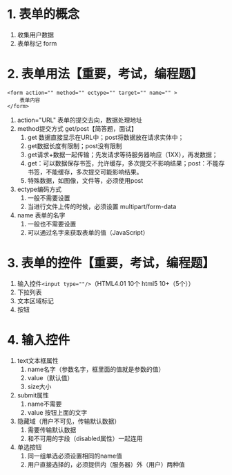 # 1. 表单的概念
1. 收集用户数据
2. 表单标记 form
# 2. 表单用法【重要，考试，编程题】
```
<form action="" method="" ectype="" target="" name="" > 
	表单内容
</form>
```
1. action="URL" 表单的提交去向，数据处理地址
2. method提交方式 get/post【简答题，面试】
	1. get 数据直接显示在URL中；post将数据放在请求实体中；
	2. get数据长度有限制；post没有限制
	3. get请求+数据一起传输；先发请求等待服务器响应（1XX），再发数据；
	4. get：可以数据保存书签，允许缓存，多次提交不影响结果；post：不能存书签，不能缓存，多次提交可能影响结果。
	5. 特殊数据，如图像，文件等，必须使用post
3. ectype编码方式
	1. 一般不需要设置
	2. 当进行文件上传的时候，必须设置 multipart/form-data
4. name 表单的名字
	1. 一般也不需要设置
	2. 可以通过名字来获取表单的值（JavaScript）
# 3. 表单的控件【重要，考试，编程题】
1. 输入控件```<input type=""/>```（HTML4.01 10个 html5 10+（5个））
2. 下拉列表
3. 文本区域标记
4. 按钮
# 4. 输入控件
1. text文本框属性
	1. name名字（参数名字，框里面的值就是参数的值）
	2. value（默认值）
	3. size大小
2. submit属性
	1. name不需要
	2. value 按钮上面的文字
3. 隐藏域（用户不可见，传输默认数据）
	1. 需要传输默认数据
	2. 和不可用的字段（disabled属性）一起连用
4. 单选按钮
	1. 同一组单选必须设置相同的name值
	2. 用户直接选择的，必须提供内（服务器）外（用户）两种值